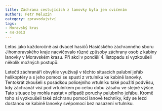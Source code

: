 ```yaml
---
title: Záchrana cestujících z lanovky byla jen cvičením
authors: Petr Meluzín
category: zpravodajství
tags:
- Moravský kras
- 44-2013
---
```


Letos jako každoročně asi dvacet hasičů Hasičského záchranného sboru Jihomoravského kraje nacvičovalo různé způsoby záchrany osob z kabiny lanovky v Moravském krasu. Při akci v pondělí 4. listopadu si vyzkoušeli několik možných postupů.

Letečtí záchranáři obvykle využívají v těchto situacích palubní jeřáb helikoptéry a s jeho pomocí se spustí z vrtulníku ke kabině lanovky. Tentokrát zkoušeli s posádkou policejního vrtulníku také použití podvěsu, kdy záchranář visí pod vrtulníkem po celou dobu zásahu ve stejné výšce. Tato situace by mohla nastat v případě poruchy palubního jeřábu. Kromě toho si vyzkoušeli také záchranu pomocí lanové techniky, kdy se lezci dostanou ke kabině lanovky svépomocí bez nasazení vrtulníku.
